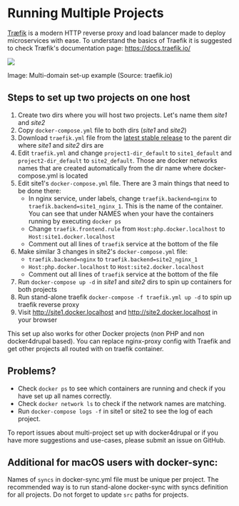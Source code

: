 # Running Multiple Projects

[Træfik](https://docs.traefik.io) is a modern HTTP reverse proxy and load balancer made to deploy microservices with ease.
To understand the basics of Traefik it is suggested to check Træfik's documentation page: https://docs.traefik.io/

<img src="https://docs.traefik.io/img/internal.png" />

Image: Multi-domain set-up example
(Source: traefik.io)

## Steps to set up two projects on one host ##

1. Create two dirs where you will host two projects. Let's name them _site1_ and _site2_
2. Copy `docker-compose.yml` file to both dirs (_site1_ and _site2_)
3. Download `traefik.yml` file from the [latest stable release](https://github.com/wodby/docker4drupal/releases) to the parent dir where _site1_ and _site2_ dirs are
4. Edit `traefik.yml` and change `project1-dir_default` to `site1_default` and `project2-dir_default` to `site2_default`. Those are docker networks names that are created automatically from the dir name where docker-compose.yml is located
5. Edit site1's `docker-compose.yml` file. There are 3 main things that need to be done there:
    * In nginx service, under labels, change `traefik.backend=nginx` to `traefik.backend=site1_nginx_1`. This is the name of the container. You can see that under NAMES when your have the containers running by executing `docker ps`
    * Change `traefik.frontend.rule` from `Host:php.docker.localhost` to `Host:site1.docker.localhost`
    * Comment out all lines of `traefik` service at the bottom of the file
6. Make similar 3 changes in site2's `docker-compose.yml` file:
    * `traefik.backend=nginx` to `traefik.backend=site2_nginx_1`
    * `Host:php.docker.localhost` to `Host:site2.docker.localhost`
    * Comment out all lines of `traefik` service at the bottom of the file
7. Run `docker-compose up -d` in _site1_ and _site2_ dirs to spin up containers for both projects
8. Run stand-alone traefik `docker-compose -f traefik.yml up -d` to spin up traefik reverse proxy
9. Visit http://site1.docker.localhost and http://site2.docker.localhost in your browser

This set up also works for other Docker projects (non PHP and non docker4drupal based). You can replace nginx-proxy config with Traefik and get other projects all routed with on traefik container.

## Problems? ##

* Check `docker ps` to see which containers are running and check if you have set up all names correctly.
* Check `docker network ls` to check if the network names are matching.
* Run `docker-compose logs -f` in site1 or site2 to see the log of each project.

To report issues about multi-project set up with docker4drupal or if you have more suggestions and use-cases, please submit an issue on GitHub.

## Additional for macOS users with docker-sync:

Names of `syncs` in docker-sync.yml file must be unique per project. The recommended way is to run stand-alone docker-sync with syncs definition for all projects. Do not forget to update `src` paths for projects. 
